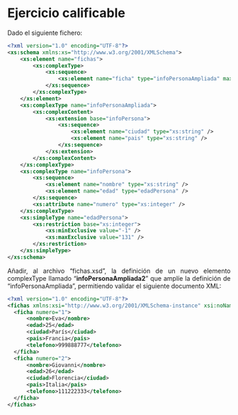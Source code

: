 
<div align="justify">

# Ejercicio calificable

  Dado el siguiente fichero:

  ```xml
  <?xml version="1.0" encoding="UTF-8"?>
  <xs:schema xmlns:xs="http://www.w3.org/2001/XMLSchema">
      <xs:element name="fichas">
          <xs:complexType>
              <xs:sequence>
                  <xs:element name="ficha" type="infoPersonaAmpliada" maxOccurs="unbounded" />
              </xs:sequence>
          </xs:complexType>
      </xs:element>
      <xs:complexType name="infoPersonaAmpliada">
          <xs:complexContent>
              <xs:extension base="infoPersona">
                  <xs:sequence>
                      <xs:element name="ciudad" type="xs:string" />
                      <xs:element name="pais" type="xs:string" />
                  </xs:sequence>
              </xs:extension>
          </xs:complexContent>
      </xs:complexType>
      <xs:complexType name="infoPersona">
          <xs:sequence>
              <xs:element name="nombre" type="xs:string" />
              <xs:element name="edad" type="edadPersona" />
          </xs:sequence>
          <xs:attribute name="numero" type="xs:integer" />
      </xs:complexType>
      <xs:simpleType name="edadPersona">
          <xs:restriction base="xs:integer">
              <xs:minExclusive value="-1" />
              <xs:maxExclusive value="131" />
          </xs:restriction>
      </xs:simpleType>
  </xs:schema>
  ```

  Añadir, al archivo “fichas.xsd”, la definición de un nuevo elemento complexType llamado “__infoPersonaAmpliada2__” que amplíe la definición de “infoPersonaAmpliada”, permitiendo validar el siguiente documento XML:

  ```xml
  <?xml version="1.0" encoding="UTF-8"?>
  <fichas xmlns:xsi="http://www.w3.org/2001/XMLSchema-instance" xsi:noNamespaceSchemaLocation="fichas.xsd">
    <ficha numero="1">
        <nombre>Eva</nombre>
        <edad>25</edad>
        <ciudad>París</ciudad>
        <pais>Francia</pais>
        <telefono>999888777</telefono>
    </ficha>
    <ficha numero="2">
        <nombre>Giovanni</nombre>
        <edad>26</edad>
        <ciudad>Florencia</ciudad>
        <pais>Italia</pais>
        <telefono>111222333</telefono>
    </ficha>
  </fichas>
  ```  
</div>
